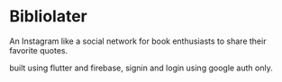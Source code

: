# Bibliolater

An Instagram like a social network for book enthusiasts to share their favorite quotes.

built using flutter and firebase, signin and login using google auth only.